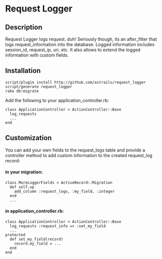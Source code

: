 # Request Logger

## Description

Request Logger logs request. duh!
Seriously though, its an after_filter that logs request_information into the database.
Logged information includes session_id, request_ip, uri, etc.
It also allows to extend the logged information with custom fields.

## Installation

    script/plugin install http://github.com/astrails/request_logger
    script/generate request_logger
    rake db:migrate

Add the following to your application_controller.rb:

    class ApplicationController < ActionController::Base
      log_requests
      ...
    end

## Customization

You can add your own fields to the request_logs table and provide a controller method to add custom
information to the created request_log record:

#### in your migration:

    class MoreLoggerFields < ActiveRecord::Migration
      def self.up
        add_column :request_logs, :my_field, :integer
      end
      ...

#### in application_controller.rb:

    class ApplicationController < ActionController::Base
      log_requests :request_info => :set_my_field
      ...
    protected
      def set_my_field(record)
        record.my_field = ...
      end
    end
